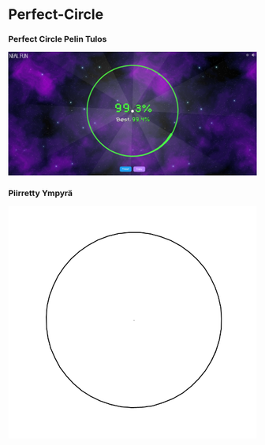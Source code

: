 # Perfect-Circle

### Perfect Circle Pelin Tulos

![alt text](https://github.com/joniik/Perfect-Circle/blob/main/Perfect_CirclePics/Screenshot%202024-01-14%20232535.png "Perfect Circle pelin tulos")

### Piirretty Ympyrä

![alt text](https://github.com/joniik/Perfect-Circle/blob/main/Perfect_CirclePics/Screenshot%202024-01-14%20232514.png "Piirretty Ympyrä")
